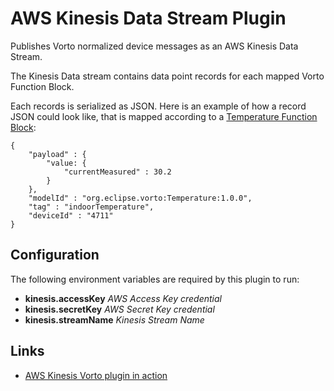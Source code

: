 # AWS Kinesis Data Stream Plugin

Publishes Vorto normalized device messages as an AWS Kinesis Data Stream.

The Kinesis Data stream contains data point records for each mapped Vorto Function Block.

Each records is serialized as JSON. Here is an example of how a record JSON could look like, that is mapped according to a [Temperature Function Block](https://vorto.eclipse.org/#/details/org.eclipse.vorto:Temperature:1.0.0):

```
{
	"payload" : { 
		"value: {
			"currentMeasured" : 30.2
		}
	},
	"modelId" : "org.eclipse.vorto:Temperature:1.0.0",
	"tag" : "indoorTemperature",
	"deviceId" : "4711"
}
```

## Configuration

The following environment variables are required by this plugin to run:

* **kinesis.accessKey** _AWS Access Key credential_
* **kinesis.secretKey**  _AWS Secret Key credential_
* **kinesis.streamName**  _Kinesis Stream Name_


## Links

* [AWS Kinesis Vorto plugin in action](https://github.com/eclipse/vorto/blob/development/docs/tutorials/integrate_aws_kinesis.md)
